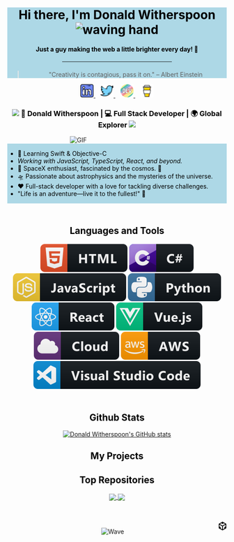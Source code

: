 <div align="center" style="background-color: #ADD8E6; color: #000000;">
  <h1>Hi there, I'm <strong>Donald Witherspoon</strong> 
    <img src="https://media.giphy.com/media/hvRJCLFzcasrR4ia7z/giphy.gif" width="30px" alt="waving hand" class="motion-img">
  </h1>
  <p><strong>Just a guy making the web a little brighter every day! 🌟</strong></p>

  <hr style="width:50%;margin:20px auto;">

  <blockquote>"Creativity is contagious, pass it on." – Albert Einstein</blockquote>
</div>

<p align="center" style="color: #000000;">
   <a href="https://www.linkedin.com/in/donald-witherspoon/">
      <img height="30" src="https://raw.githubusercontent.com/8bithemant/8bithemant/master/linkedin.png?raw=true" alt="LinkedIn" class="motion-img">
   </a>&nbsp;&nbsp;
   <a href="https://twitter.com/donaldwitherspoon">
      <img height="30" src="https://raw.githubusercontent.com/8bithemant/8bithemant/master/twitter.png?raw=true" alt="Twitter" class="motion-img">
   </a>&nbsp;&nbsp;
   <a href="https://dev.to/donaldwitherspoon">
      <img height="30" src="https://raw.githubusercontent.com/8bithemant/8bithemant/master/devto.png?raw=true" alt="Dev.to" class="motion-img">
   </a>&nbsp;&nbsp;
   <a href="https://www.buymeacoffee.com/donaldwitherspoon">
      <img height="30" src="https://raw.githubusercontent.com/8bithemant/8bithemant/master/coffee.jpg?raw=true" alt="Buy Me a Coffee" class="motion-img">
   </a>
</p>

<div align="center" style="color: #000000;">
  <h3><img src="https://media.giphy.com/media/WUlplcMpOCEmTGBtBW/giphy.gif" width="30" class="motion-img"> 🙎 Donald Witherspoon | 💻 Full Stack Developer | 🌍 Global Explorer <img src="https://media.giphy.com/media/WUlplcMpOCEmTGBtBW/giphy.gif" width="30" class="motion-img"></h3>
</div>

<img align="right" alt="GIF" src="https://raw.githubusercontent.com/rahul-jha98/rahul-jha98/main/techstack.gif" width="360px"/>

<!-- Align text to the left and image to the right using flexbox -->
<div style="display: flex; justify-content: space-between; align-items: center; width: 100%; background-color: #ADD8E6;">
  <!-- Left side (text) -->
  <div style="color: #000000;">
    <ul>
      <li>📝 Learning Swift & Objective-C</li>
      <li><i>Working with JavaScript, TypeScript, React, and beyond.</i></li>
      <li>🔭 SpaceX enthusiast, fascinated by the cosmos. 🌌</li>
      <li>🛸 Passionate about astrophysics and the mysteries of the universe.</li>
      <li>❤️ Full-stack developer with a love for tackling diverse challenges.</li>
      <li>"Life is an adventure—live it to the fullest!" 🌟</li>
    </ul>
  </div>
</div>

<h2 align="center" style="color: #000000; margin-top: 50px;">Languages and Tools</h2>
<p align="center" style="margin-bottom: 50px;">
  <img src="https://raw.githubusercontent.com/8bithemant/8bithemant/master/svg/dev/languages/html.svg" alt="HTML" class="motion-img">
  <img src="https://raw.githubusercontent.com/8bithemant/8bithemant/master/svg/dev/languages/csharp.svg" alt="C#" class="motion-img">
  <img src="https://raw.githubusercontent.com/8bithemant/8bithemant/master/svg/dev/languages/js.svg" alt="JavaScript" class="motion-img">
  <img src="https://raw.githubusercontent.com/8bithemant/8bithemant/master/svg/dev/languages/python.svg" alt="Python" class="motion-img">
  <img src="https://raw.githubusercontent.com/8bithemant/8bithemant/master/svg/dev/frameworks/react.svg" alt="React" class="motion-img">
  <img src="https://raw.githubusercontent.com/8bithemant/8bithemant/master/svg/dev/frameworks/vue.svg" alt="Vue" class="motion-img">
  <img src="https://raw.githubusercontent.com/8bithemant/8bithemant/master/svg/dev/misc/cloud.svg" alt="Cloud" class="motion-img">
  <img src="https://raw.githubusercontent.com/8bithemant/8bithemant/master/svg/dev/services/aws.svg" alt="AWS" class="motion-img">
  <img src="https://raw.githubusercontent.com/8bithemant/8bithemant/master/svg/dev/tools/visualstudio_code.svg" alt="VS Code" class="motion-img">
</p>

<h2 align="center" style="color: #000000;">Github Stats</h2>
<p align="center">
   <a href="https://github.com/anuraghazra/github-readme-stats"> 
      <img src="https://github-readme-stats.vercel.app/api?username=donaldwitherspoon&show_icons=true&theme=radical" alt="Donald Witherspoon's GitHub stats" class="motion-img">
   </a>
</p>

<h2 align="center" style="color: #000000;">My Projects</h2>
<div align="center">
  <h2 style="color: #000000;">Top Repositories</h2>

  <a href="https://github.com/anuraghazra/github-readme-stats">
    <img align="center" src="https://github-readme-stats.vercel.app/api/pin/?username=anuraghazra&repo=github-readme-stats&theme=buefy&bg_color=0000" />
  </a>
  <a href="https://github.com/anuraghazra/anuraghazra.github.io">
    <img align="center" src="https://github-readme-stats.vercel.app/api/pin/?username=anuraghazra&repo=anuraghazra.github.io&theme=buefy&bg_color=0000" />
  </a>

  <br /><br />
  <a href="https://codesandbox.io/u/anuraghazra">
    <img align="right" alt="Anurag Hazra | CodeSandbox" width="20px" src="https://raw.githubusercontent.com/anuraghazra/anuraghazra/master/assets/codesandbox.svg" />
  </a>
</div>

<p align="center">
   <img src="https://raw.githubusercontent.com/mayhemantt/mayhemantt/Update/svg/Bottom.svg" alt="Wave" class="motion-img">
</p>

